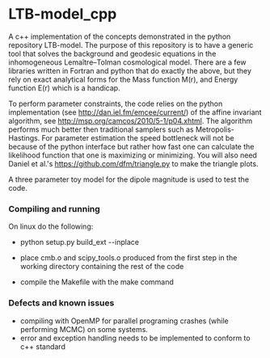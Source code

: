 # LTB-model_cpp
A c++ implementation of the concepts demonstrated in the python repository LTB-model. The purpose of this repository is to have a generic tool that solves the background and geodesic equations in the inhomogeneous Lemaître–Tolman  cosmological model. There are a few libraries written in Fortran and python that do exactly the above, but they rely on  exact analytical forms for the Mass function M(r), and Energy function E(r) which is a handicap.

To perform parameter constraints, the code relies on the python implementation (see http://dan.iel.fm/emcee/current/) of the affine invariant algorithm, see http://msp.org/camcos/2010/5-1/p04.xhtml. The algorithm performs much better then traditional samplers such as Metropolis-Hastings. For parameter estimation the speed bottleneck will not be because of the python interface but rather how fast one can calculate the likelihood function that one is maximizing or minimizing. You will also need Daniel et al.'s https://github.com/dfm/triangle.py to make the triangle plots.

A three parameter toy model for the dipole magnitude is used to test the code.

### Compiling and running
On linux do the following:
  * python setup.py build_ext --inplace

  * place cmb.o and scipy_tools.o produced from the first step in the working directory containing the rest of the code

  * compile the Makefile with the make command

### Defects and known issues
  * compiling with OpenMP for parallel programing crashes (while performing MCMC) on some systems.
  * error and exception handling needs to be implemented to conform to c++ standard

  
